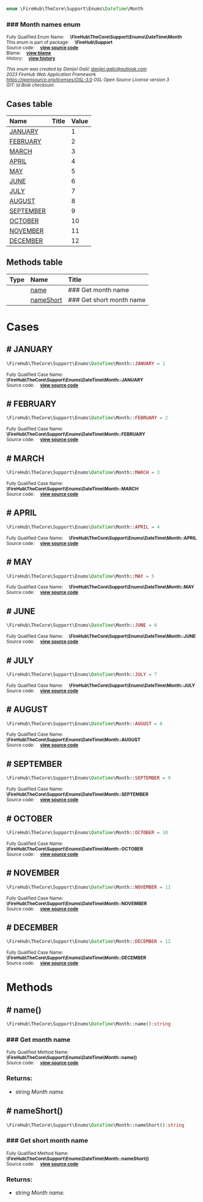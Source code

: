 
```php
enum \FireHub\TheCore\Support\Enums\DateTime\Month
```

### ### Month names enum
<sub>Fully Qualified Enum Name:  **\FireHub\TheCore\Support\Enums\DateTime\Month**</sub><br>
<sub>This enum is part of package:  **\FireHub\Support**</sub><br>
<sub>Source code:  **[view source code](https://github.com/The-FireHub-Project/Core/blob/v1.0/src/support/enums/datetime/firehub.Month.php#L25)**</sub><br>
<sub>Blame:  **[view blame](https://github.com/The-FireHub-Project/Core/blame/v1.0/src/support/enums/datetime/firehub.Month.php)**</sub><br>
<sub>History:  **[view history](https://github.com/The-FireHub-Project/Core/commits/v1.0/src/support/enums/datetime/firehub.Month.php)**</sub><br>

<sub>_This enum was created by Danijel Galić <danijel.galic@outlook.com>_</sub><br>
<sub>_2023 FireHub Web Application Framework_</sub><br>
<sub>_<https://opensource.org/licenses/OSL-3.0> OSL Open Source License version 3_</sub><br>
<sub>_GIT: $Id$ Blob checksum._</sub><br>



## Cases table

| Name  | Title | Value |
| :---  | :---  | :---  |
|<a href="#january">JANUARY</a>||1|
|<a href="#february">FEBRUARY</a>||2|
|<a href="#march">MARCH</a>||3|
|<a href="#april">APRIL</a>||4|
|<a href="#may">MAY</a>||5|
|<a href="#june">JUNE</a>||6|
|<a href="#july">JULY</a>||7|
|<a href="#august">AUGUST</a>||8|
|<a href="#september">SEPTEMBER</a>||9|
|<a href="#october">OCTOBER</a>||10|
|<a href="#november">NOVEMBER</a>||11|
|<a href="#december">DECEMBER</a>||12|


## Methods table

| Type  | Name  | Title |
| :---  | :---  | :---  |
||<a href="#name()">name</a>|### Get month name|
||<a href="#nameshort()">nameShort</a>|### Get short month name|


# Cases


<h2><a name="january"># JANUARY</a></h2>

```php
\FireHub\TheCore\Support\Enums\DateTime\Month::JANUARY = 1
```

<sub>Fully Qualified Case Name:  **\FireHub\TheCore\Support\Enums\DateTime\Month::JANUARY**</sub><br>
<sub>Source code:  **[view source code](https://github.com/The-FireHub-Project/Core/blob/v1.0/src/support/enums/datetime/firehub.Month.php#L27)**</sub><br>


<h2><a name="february"># FEBRUARY</a></h2>

```php
\FireHub\TheCore\Support\Enums\DateTime\Month::FEBRUARY = 2
```

<sub>Fully Qualified Case Name:  **\FireHub\TheCore\Support\Enums\DateTime\Month::FEBRUARY**</sub><br>
<sub>Source code:  **[view source code](https://github.com/The-FireHub-Project/Core/blob/v1.0/src/support/enums/datetime/firehub.Month.php#L28)**</sub><br>


<h2><a name="march"># MARCH</a></h2>

```php
\FireHub\TheCore\Support\Enums\DateTime\Month::MARCH = 3
```

<sub>Fully Qualified Case Name:  **\FireHub\TheCore\Support\Enums\DateTime\Month::MARCH**</sub><br>
<sub>Source code:  **[view source code](https://github.com/The-FireHub-Project/Core/blob/v1.0/src/support/enums/datetime/firehub.Month.php#L29)**</sub><br>


<h2><a name="april"># APRIL</a></h2>

```php
\FireHub\TheCore\Support\Enums\DateTime\Month::APRIL = 4
```

<sub>Fully Qualified Case Name:  **\FireHub\TheCore\Support\Enums\DateTime\Month::APRIL**</sub><br>
<sub>Source code:  **[view source code](https://github.com/The-FireHub-Project/Core/blob/v1.0/src/support/enums/datetime/firehub.Month.php#L30)**</sub><br>


<h2><a name="may"># MAY</a></h2>

```php
\FireHub\TheCore\Support\Enums\DateTime\Month::MAY = 5
```

<sub>Fully Qualified Case Name:  **\FireHub\TheCore\Support\Enums\DateTime\Month::MAY**</sub><br>
<sub>Source code:  **[view source code](https://github.com/The-FireHub-Project/Core/blob/v1.0/src/support/enums/datetime/firehub.Month.php#L31)**</sub><br>


<h2><a name="june"># JUNE</a></h2>

```php
\FireHub\TheCore\Support\Enums\DateTime\Month::JUNE = 6
```

<sub>Fully Qualified Case Name:  **\FireHub\TheCore\Support\Enums\DateTime\Month::JUNE**</sub><br>
<sub>Source code:  **[view source code](https://github.com/The-FireHub-Project/Core/blob/v1.0/src/support/enums/datetime/firehub.Month.php#L32)**</sub><br>


<h2><a name="july"># JULY</a></h2>

```php
\FireHub\TheCore\Support\Enums\DateTime\Month::JULY = 7
```

<sub>Fully Qualified Case Name:  **\FireHub\TheCore\Support\Enums\DateTime\Month::JULY**</sub><br>
<sub>Source code:  **[view source code](https://github.com/The-FireHub-Project/Core/blob/v1.0/src/support/enums/datetime/firehub.Month.php#L33)**</sub><br>


<h2><a name="august"># AUGUST</a></h2>

```php
\FireHub\TheCore\Support\Enums\DateTime\Month::AUGUST = 8
```

<sub>Fully Qualified Case Name:  **\FireHub\TheCore\Support\Enums\DateTime\Month::AUGUST**</sub><br>
<sub>Source code:  **[view source code](https://github.com/The-FireHub-Project/Core/blob/v1.0/src/support/enums/datetime/firehub.Month.php#L34)**</sub><br>


<h2><a name="september"># SEPTEMBER</a></h2>

```php
\FireHub\TheCore\Support\Enums\DateTime\Month::SEPTEMBER = 9
```

<sub>Fully Qualified Case Name:  **\FireHub\TheCore\Support\Enums\DateTime\Month::SEPTEMBER**</sub><br>
<sub>Source code:  **[view source code](https://github.com/The-FireHub-Project/Core/blob/v1.0/src/support/enums/datetime/firehub.Month.php#L35)**</sub><br>


<h2><a name="october"># OCTOBER</a></h2>

```php
\FireHub\TheCore\Support\Enums\DateTime\Month::OCTOBER = 10
```

<sub>Fully Qualified Case Name:  **\FireHub\TheCore\Support\Enums\DateTime\Month::OCTOBER**</sub><br>
<sub>Source code:  **[view source code](https://github.com/The-FireHub-Project/Core/blob/v1.0/src/support/enums/datetime/firehub.Month.php#L36)**</sub><br>


<h2><a name="november"># NOVEMBER</a></h2>

```php
\FireHub\TheCore\Support\Enums\DateTime\Month::NOVEMBER = 11
```

<sub>Fully Qualified Case Name:  **\FireHub\TheCore\Support\Enums\DateTime\Month::NOVEMBER**</sub><br>
<sub>Source code:  **[view source code](https://github.com/The-FireHub-Project/Core/blob/v1.0/src/support/enums/datetime/firehub.Month.php#L37)**</sub><br>


<h2><a name="december"># DECEMBER</a></h2>

```php
\FireHub\TheCore\Support\Enums\DateTime\Month::DECEMBER = 12
```

<sub>Fully Qualified Case Name:  **\FireHub\TheCore\Support\Enums\DateTime\Month::DECEMBER**</sub><br>
<sub>Source code:  **[view source code](https://github.com/The-FireHub-Project/Core/blob/v1.0/src/support/enums/datetime/firehub.Month.php#L38)**</sub><br>



# Methods


<h2><a name="name()"># name()</a></h2>

```php
\FireHub\TheCore\Support\Enums\DateTime\Month::name():string
```

### ### Get month name
<sub>Fully Qualified Method Name:  **\FireHub\TheCore\Support\Enums\DateTime\Month::name()**</sub><br>
<sub>Source code:  **[view source code](https://github.com/The-FireHub-Project/Core/blob/v1.0/src/support/enums/datetime/firehub.Month.php#L49)**</sub><br>


### Returns:

* string _Month name._

<h2><a name="nameshort()"># nameShort()</a></h2>

```php
\FireHub\TheCore\Support\Enums\DateTime\Month::nameShort():string
```

### ### Get short month name
<sub>Fully Qualified Method Name:  **\FireHub\TheCore\Support\Enums\DateTime\Month::nameShort()**</sub><br>
<sub>Source code:  **[view source code](https://github.com/The-FireHub-Project/Core/blob/v1.0/src/support/enums/datetime/firehub.Month.php#L64)**</sub><br>


### Returns:

* string _Month name._


